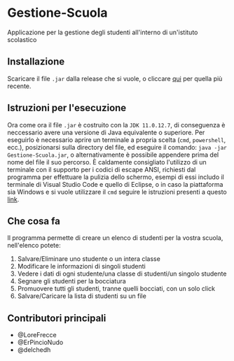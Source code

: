 # Gestione-Scuola
 Applicazione per la gestione degli studenti all'interno di un'istituto scolastico

## Installazione
Scaricare il file `.jar` dalla release che si vuole, o cliccare [qui](https://github.com/ErPincioNudo/Gestione-Scuola/releases/latest) per quella più recente.

## Istruzioni per l'esecuzione
Ora come ora il file `.jar` è costruito con la `JDK 11.0.12.7`, di conseguenza è neccessario avere una versione di Java equivalente o superiore.
Per eseguirlo è necessario aprire un terminale a propria scelta (`cmd`, `powershell`, ecc.), posizionarsi sulla directory del file, ed eseguire il comando: `java -jar Gestione-Scuola.jar`, o alternativamente è possibile appendere prima del nome del file il suo percorso.
È caldamente consigliato l'utilizzo di un terminale con il supporto per i codici di escape ANSI, richiesti dal programma per effettuare la pulizia dello schermo, esempi di essi includo il terminale di Visual Studio Code e quello di Eclipse, o in caso la piattaforma sia Windows e si vuole utilizzare il `cmd` seguire le istruzioni presenti a questo [link](https://superuser.com/a/1300251).

## Che cosa fa
Il programma permette di creare un elenco di studenti per la vostra scuola, nell'elenco potete:
1. Salvare/Eliminare uno studente o un intera classe
2. Modificare le informazioni di singoli studenti
3. Vedere i dati di ogni studente/una classe di studenti/un singolo studente
4. Segnare gli studenti per la bocciatura
5. Promuovere tutti gli studenti, tranne quelli bocciati, con un solo click
6. Salvare/Caricare la lista di studenti su un file

## Contributori principali
- @LoreFrecce 
- @ErPincioNudo 
- @delchedh 
